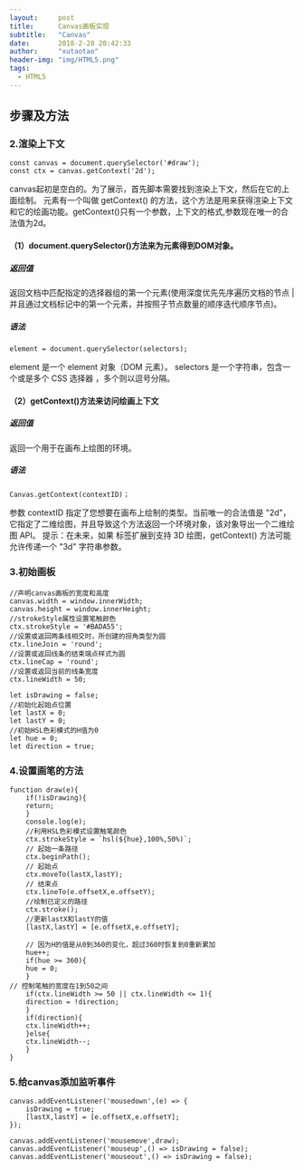```yaml
---
layout: 	post
title: 		Canvas画板实现
subtitle:   "Canvas"
date: 		2018-2-28 20:42:33
author: 	"xutaotao"
header-img: "img/HTML5.png"
tags:
  - HTML5
---
```


## 步骤及方法



### 2.渲染上下文
    const canvas = document.querySelector('#draw');
    const ctx = canvas.getContext('2d');

canvas起初是空白的。为了展示，首先脚本需要找到渲染上下文，然后在它的上面绘制。<canvas> 元素有一个叫做 getContext() 的方法，这个方法是用来获得渲染上下文和它的绘画功能。getContext()只有一个参数，上下文的格式,参数现在唯一的合法值为2d。
#### （1）document.querySelector()方法来为<canvas>元素得到DOM对象。

##### 返回值
返回文档中匹配指定的选择器组的第一个元素(使用深度优先先序遍历文档的节点 | 并且通过文档标记中的第一个元素，并按照子节点数量的顺序迭代顺序节点)。
##### 语法
    element = document.querySelector(selectors);
element 是一个 element 对象（DOM 元素）。
selectors 是一个字符串，包含一个或是多个 CSS 选择器 ，多个则以逗号分隔。
#### （2）getContext()方法来访问绘画上下文
##### 返回值
返回一个用于在画布上绘图的环境。
##### 语法
    Canvas.getContext(contextID)；
参数 contextID 指定了您想要在画布上绘制的类型。当前唯一的合法值是 "2d"，它指定了二维绘图，并且导致这个方法返回一个环境对象，该对象导出一个二维绘图 API。
提示：在未来，如果 <canvas> 标签扩展到支持 3D 绘图，getContext() 方法可能允许传递一个 "3d" 字符串参数。

### 3.初始画板

    //声明canvas画板的宽度和高度
    canvas.width = window.innerWidth;
    canvas.height = window.innerHeight;
    //strokeStyle属性设置笔触颜色
    ctx.strokeStyle = '#BADA55';
    //设置或返回两条线相交时，所创建的拐角类型为圆
    ctx.lineJoin = 'round';
    //设置或返回线条的结束端点样式为圆
    ctx.lineCap = 'round';
    //设置或返回当前的线条宽度
    ctx.lineWidth = 50;

    let isDrawing = false;
    //初始化起始点位置
    let lastX = 0;
    let lastY = 0;
    //初始HSL色彩模式的H值为0
    let hue = 0;
    let direction = true;

### 4.设置画笔的方法

    function draw(e){
        if(!isDrawing){
        return;
        }
        console.log(e);
        //利用HSL色彩模式设置触笔颜色
        ctx.strokeStyle = `hsl(${hue},100%,50%)`;
        // 起始一条路径
        ctx.beginPath();
        // 起始点
        ctx.moveTo(lastX,lastY);
        // 结束点
        ctx.lineTo(e.offsetX,e.offsetY);
        //绘制已定义的路径
        ctx.stroke();
        //更新lastX和lastY的值
        [lastX,lastY] = [e.offsetX,e.offsetY];

        // 因为H的值是从0到360的变化，超过360时恢复到0重新累加
        hue++;
        if(hue >= 360){
        hue = 0;
        }
    // 控制笔触的宽度在1到50之间
        if(ctx.lineWidth >= 50 || ctx.lineWidth <= 1){
        direction = !direction;
        }
        if(direction){
        ctx.lineWidth++;
        }else{
        ctx.lineWidth--;
        }
    }

### 5.给canvas添加监听事件

    canvas.addEventListener('mousedown',(e) => {
        isDrawing = true;
        [lastX,lastY] = [e.offsetX,e.offsetY];
    });

    canvas.addEventListener('mousemove',draw);
    canvas.addEventListener('mouseup',() => isDrawing = false);
    canvas.addEventListener('mouseout',() => isDrawing = false);